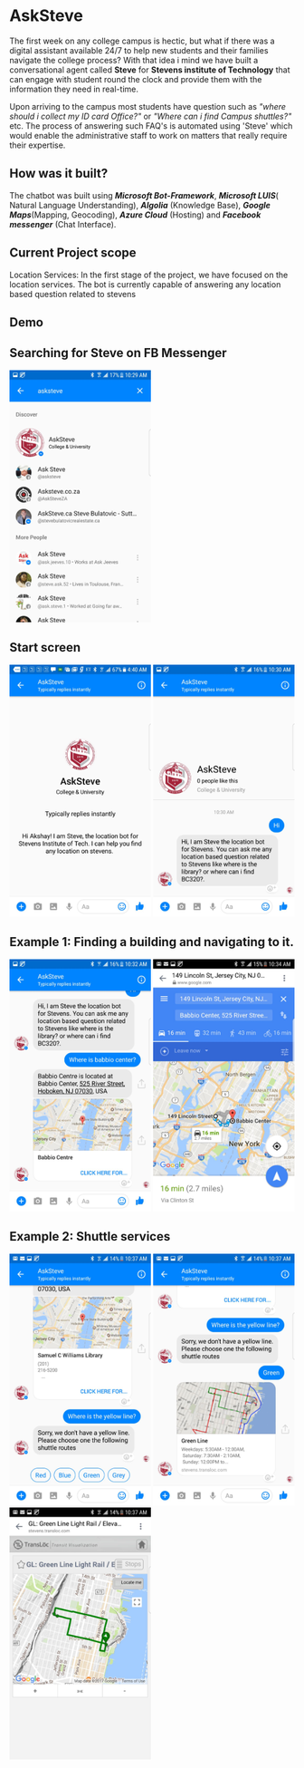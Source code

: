 # AskSteve

The first week on any college campus is hectic, but what if there was a digital assistant available 24/7 to help new students and their families navigate the college process? With that idea i mind we have built a conversational agent called **Steve** for **Stevens institute of Technology** that can engage with student round the clock and provide them with the information they need in real-time. 

Upon arriving to the campus most students have question such as _"where should i collect my ID card Office?"_ or _"Where can i find Campus shuttles?"_ etc. The process of answering such FAQ's is automated using 'Steve' which would enable the administrative staff to work on matters that really require their expertise.

## How was it built?
The chatbot was built using *__Microsoft Bot-Framework__*, *__Microsoft LUIS__*( Natural Language Understanding), *__Algolia__* (Knowledge Base), *__Google Maps__*(Mapping, Geocoding), *__Azure Cloud__* (Hosting) and *__Facebook messenger__* (Chat Interface). 

## Current Project scope
Location Services: In the first stage of the project, we have focused on the location services. The bot is currently capable of answering any location based question related to stevens

## Demo
## Searching for Steve on FB Messenger

<img src="https://github.com/akshaykumarvikram/ProjectSteve/blob/master/Images/FbScearch.jpeg" width="250"> 

## Start screen 

<img src="https://github.com/akshaykumarvikram/ProjectSteve/blob/master/Images/StartScreen.jpeg" width="250"> 
<img src="https://github.com/akshaykumarvikram/ProjectSteve/blob/master/Images/hi.jpeg" width="250">

## Example 1: Finding a building and navigating to it.

<img src="https://github.com/akshaykumarvikram/ProjectSteve/blob/master/Images/googlemaps.jpeg" width="250">
<img src="https://github.com/akshaykumarvikram/ProjectSteve/blob/master/Images/googlemaps2.jpeg" width="250">

## Example 2: Shuttle services

<img src="https://github.com/akshaykumarvikram/ProjectSteve/blob/master/Images/shuttleServices.jpeg" width="250">
<img src="https://github.com/akshaykumarvikram/ProjectSteve/blob/master/Images/shuttleServices2.jpeg" width="250">
<img src="https://github.com/akshaykumarvikram/ProjectSteve/blob/master/Images/ShuttleServices%23.jpeg" width="250">
